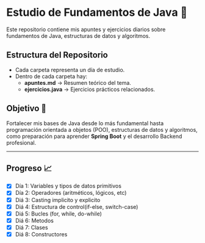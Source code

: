 # Estudio de Fundamentos de Java 🚀

Este repositorio contiene mis apuntes y ejercicios diarios sobre fundamentos de Java, estructuras de datos y algoritmos.

## Estructura del Repositorio
- Cada carpeta representa un día de estudio.
- Dentro de cada carpeta hay:
  - **apuntes.md** → Resumen teórico del tema.
  - **ejercicios.java** → Ejercicios prácticos relacionados.

## Objetivo 🎯
Fortalecer mis bases de Java desde lo más fundamental hasta programación orientada a objetos (POO), estructuras de datos y algoritmos, como preparación para aprender **Spring Boot** y el desarrollo Backend profesional.

---

## Progreso 📈
- [x] Día 1: Variables y tipos de datos primitivos
- [x] Día 2: Operadores (aritméticos, lógicos, etc)
- [x] Diá 3: Casting implicito y explicito
- [x] Diá 4: Estructura de control(if-else, switch-case)
- [x] Diá 5: Bucles (for, while, do-while)
- [x] Diá 6: Metodos
- [x] Diá 7: Clases
- [x] Diá 8: Constructores